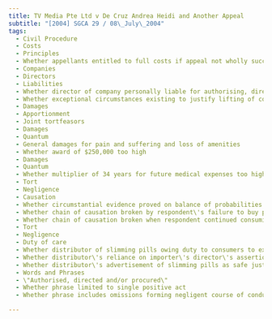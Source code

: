 ```yaml
---
title: TV Media Pte Ltd v De Cruz Andrea Heidi and Another Appeal 
subtitle: "[2004] SGCA 29 / 08\_July\_2004"
tags:
  - Civil Procedure
  - Costs
  - Principles
  - Whether appellants entitled to full costs if appeal not wholly successful
  - Companies
  - Directors
  - Liabilities
  - Whether director of company personally liable for authorising, directing, procuring torts committed by company
  - Whether exceptional circumstances existing to justify lifting of corporate veil to make director personally liable
  - Damages
  - Apportionment
  - Joint tortfeasors
  - Damages
  - Quantum
  - General damages for pain and suffering and loss of amenities
  - Whether award of $250,000 too high
  - Damages
  - Quantum
  - Whether multiplier of 34 years for future medical expenses too high
  - Tort
  - Negligence
  - Causation
  - Whether circumstantial evidence proved on balance of probabilities that relevant slimming pills caused liver failure
  - Whether chain of causation broken by respondent\'s failure to buy pills from authorised retailer
  - Whether chain of causation broken when respondent continued consuming slimming pills after experiencing unusual physical symptoms
  - Tort
  - Negligence
  - Duty of care
  - Whether distributor of slimming pills owing duty to consumers to exercise reasonable care in promotion, endorsement and advertisement of pills
  - Whether distributor\'s reliance on importer\'s director\'s assertions regarding slimming pills adequate defence to negligence
  - Whether distributor\'s advertisement of slimming pills as safe justified because pills approved by Health Sciences Authority
  - Words and Phrases
  - \"Authorised, directed and/or procured\"
  - Whether phrase limited to single positive act
  - Whether phrase includes omissions forming negligent course of conduct

---
```


